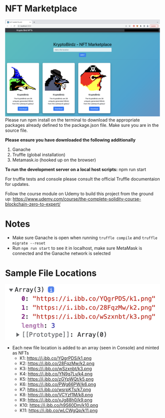 # NFT Marketplace 
<img src="https://github.com/MattWong-ca/nft-marketplace/blob/main/Marketplace%20Screenshot.png">
Please run npm install on the terminal to download the appropriate packages already defined to the package.json file. 
Make sure you are in the source file. 

**Please ensure you have downloaded the following additionally**

1. Ganache
2. Truffle (global installation)
3. Metamask.io (hooked up on the browser)

**To run the development server on a local host scripts:** npm run start

For truffle tests and console please consult the official Truffle documentaion for updates.

Follow the course module on Udemy to build this project from the ground up:
https://www.udemy.com/course/the-complete-solidity-course-blockchain-zero-to-expert/

# Notes
- Make sure Ganache is open when running `truffle compile` and `truffle migrate --reset`
- Run `npm run start` to see it in localhost, make sure MetaMask is connected and the Ganache network is selected

# Sample File Locations
<img src="https://github.com/MattWong-ca/nft-marketplace/blob/main/ConsoleScreenshot.png">

- Each new file location is added to an array (seen in Console) and minted as NFTs
    - K1: https://i.ibb.co/YQgrPDS/k1.png
    - K2: https://i.ibb.co/28FqzMw/k2.png
    - K3: https://i.ibb.co/wSzxnbt/k3.png
    - K4: https://i.ibb.co/YN9q7Ly/k4.png
    - K5: https://i.ibb.co/zGYpWQt/k5.png
    - K6: https://i.ibb.co/PWg66PW/k6.png
    - K7: https://i.ibb.co/wsrpKTs/k7.png
    - K8: https://i.ibb.co/VCYzf1M/k8.png
    - K9: https://i.ibb.co/xJg88h0/k9.png
    - K10: https://i.ibb.co/h9S60Dm/k10.png
    - K11: https://i.ibb.co/wLCWgQp/k11.png
